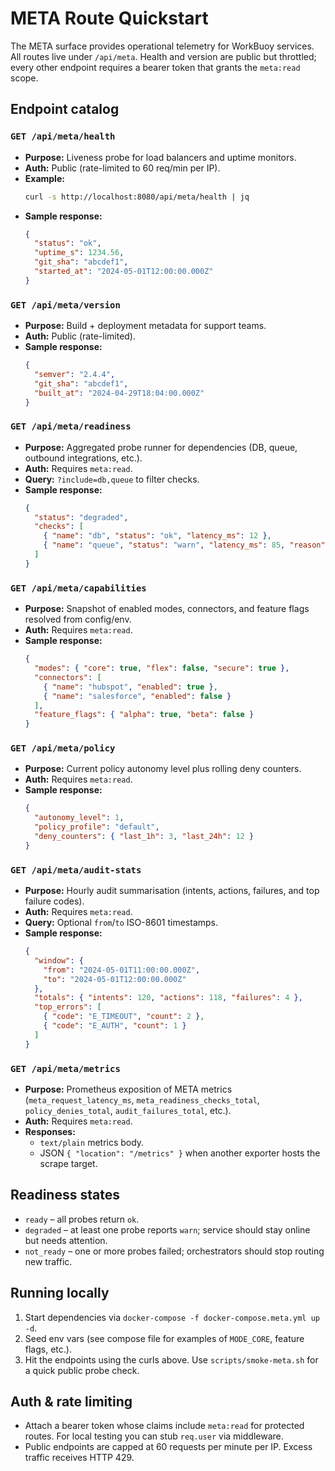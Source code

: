 # META Route Quickstart

The META surface provides operational telemetry for WorkBuoy services. All routes live under `/api/meta`. Health and version are public but throttled; every other endpoint requires a bearer token that grants the `meta:read` scope.

## Endpoint catalog

### `GET /api/meta/health`
- **Purpose:** Liveness probe for load balancers and uptime monitors.
- **Auth:** Public (rate-limited to 60 req/min per IP).
- **Example:**
  ```bash
  curl -s http://localhost:8080/api/meta/health | jq
  ```
- **Sample response:**
  ```json
  {
    "status": "ok",
    "uptime_s": 1234.56,
    "git_sha": "abcdef1",
    "started_at": "2024-05-01T12:00:00.000Z"
  }
  ```

### `GET /api/meta/version`
- **Purpose:** Build + deployment metadata for support teams.
- **Auth:** Public (rate-limited).
- **Sample response:**
  ```json
  {
    "semver": "2.4.4",
    "git_sha": "abcdef1",
    "built_at": "2024-04-29T18:04:00.000Z"
  }
  ```

### `GET /api/meta/readiness`
- **Purpose:** Aggregated probe runner for dependencies (DB, queue, outbound integrations, etc.).
- **Auth:** Requires `meta:read`.
- **Query:** `?include=db,queue` to filter checks.
- **Sample response:**
  ```json
  {
    "status": "degraded",
    "checks": [
      { "name": "db", "status": "ok", "latency_ms": 12 },
      { "name": "queue", "status": "warn", "latency_ms": 85, "reason": "lag" }
    ]
  }
  ```

### `GET /api/meta/capabilities`
- **Purpose:** Snapshot of enabled modes, connectors, and feature flags resolved from config/env.
- **Auth:** Requires `meta:read`.
- **Sample response:**
  ```json
  {
    "modes": { "core": true, "flex": false, "secure": true },
    "connectors": [
      { "name": "hubspot", "enabled": true },
      { "name": "salesforce", "enabled": false }
    ],
    "feature_flags": { "alpha": true, "beta": false }
  }
  ```

### `GET /api/meta/policy`
- **Purpose:** Current policy autonomy level plus rolling deny counters.
- **Auth:** Requires `meta:read`.
- **Sample response:**
  ```json
  {
    "autonomy_level": 1,
    "policy_profile": "default",
    "deny_counters": { "last_1h": 3, "last_24h": 12 }
  }
  ```

### `GET /api/meta/audit-stats`
- **Purpose:** Hourly audit summarisation (intents, actions, failures, and top failure codes).
- **Auth:** Requires `meta:read`.
- **Query:** Optional `from`/`to` ISO-8601 timestamps.
- **Sample response:**
  ```json
  {
    "window": {
      "from": "2024-05-01T11:00:00.000Z",
      "to": "2024-05-01T12:00:00.000Z"
    },
    "totals": { "intents": 120, "actions": 118, "failures": 4 },
    "top_errors": [
      { "code": "E_TIMEOUT", "count": 2 },
      { "code": "E_AUTH", "count": 1 }
    ]
  }
  ```

### `GET /api/meta/metrics`
- **Purpose:** Prometheus exposition of META metrics (`meta_request_latency_ms`, `meta_readiness_checks_total`, `policy_denies_total`, `audit_failures_total`, etc.).
- **Auth:** Requires `meta:read`.
- **Responses:**
  - `text/plain` metrics body.
  - JSON `{ "location": "/metrics" }` when another exporter hosts the scrape target.

## Readiness states
- `ready` – all probes return `ok`.
- `degraded` – at least one probe reports `warn`; service should stay online but needs attention.
- `not_ready` – one or more probes failed; orchestrators should stop routing new traffic.

## Running locally
1. Start dependencies via `docker-compose -f docker-compose.meta.yml up -d`.
2. Seed env vars (see compose file for examples of `MODE_CORE`, feature flags, etc.).
3. Hit the endpoints using the curls above. Use `scripts/smoke-meta.sh` for a quick public probe check.

## Auth & rate limiting
- Attach a bearer token whose claims include `meta:read` for protected routes. For local testing you can stub `req.user` via middleware.
- Public endpoints are capped at 60 requests per minute per IP. Excess traffic receives HTTP 429.
